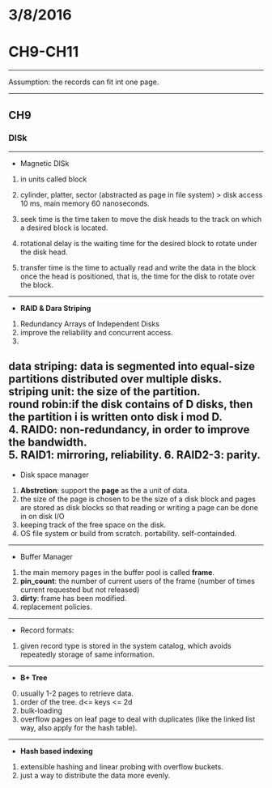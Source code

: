 # 3/8/2016
# CH9-CH11
---

Assumption: the records can fit int one page.

---
## CH9
### DISk
---
* Magnetic DISk
 1. in units called block
 2. cylinder, platter, sector (abstracted as page in file system)
        > disk access 10 ms, main memory 60 nanoseconds.

 3. seek time is the time taken to move the disk heads to the track on which a desired block is located.
 4. rotational delay is the waiting time for the desired block to rotate under the disk head.
 5. transfer time is the time to actually read and write the data in the block once the head is positioned, that is, the time for the disk to rotate over the block.
---
* __RAID & Dara Striping__  
 1. Redundancy Arrays of Independent Disks
 2. improve the reliability and concurrent access.
 3.
 __data striping__: data is segmented into equal-size partitions distributed over multiple disks.  
 __striping unit__: the size of the partition.  
 __round robin__:if the disk contains of D disks, then the partition i is written onto disk i mod D.  
 4. RAID0: non-redundancy, in order to improve the bandwidth.  
 5. RAID1: mirroring, reliability.
 6. RAID2-3: parity.
 ---
* Disk space manager
 1. __Abstrction__: support the __page__ as the a unit of data.
 2. the size of the page is chosen to be the size of a disk block and pages are stored as disk blocks so that reading or writing a page can be done in on disk I/O
 3. keeping track of the free space on the disk.
 4. OS file system or build from scratch. portability. self-containded.
---
* Buffer Manager
 1. the main memory pages in the buffer pool is called __frame__.
 2. __pin_count__: the number of current users of the frame (number of times current requested but not released)
 3. __dirty__: frame has been modified.
 4. replacement policies.
---
* Record formats:
 1. given record type is stored in the system catalog, which avoids repeatedly storage of same information.
---
* __B+ Tree__
 0. usually 1-2 pages to retrieve data.
 1. order of the tree. d<= keys <= 2d
 2. bulk-loading
 3. overflow pages on leaf page to deal with duplicates (like the linked list way, also apply for the hash table).
---
* __Hash based indexing__
 1. extensible hashing and linear probing with overflow buckets.
 2. just a way to distribute the data more evenly. 
